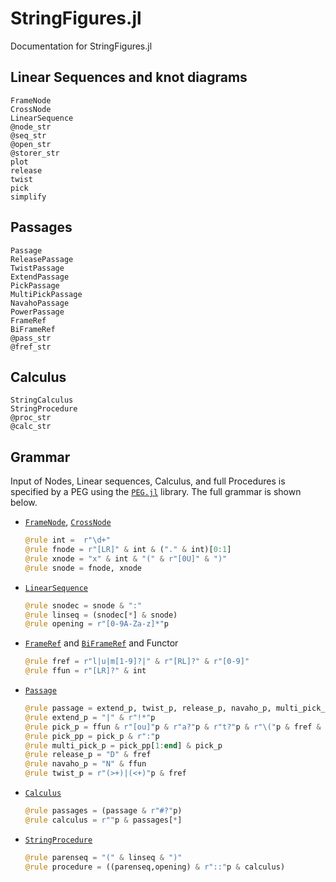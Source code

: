 # StringFigures.jl

Documentation for StringFigures.jl

## Linear Sequences and knot diagrams

```@docs
FrameNode
CrossNode
LinearSequence
@node_str
@seq_str
@open_str
@storer_str
plot
release
twist
pick
simplify
```

## Passages

```@docs
Passage
ReleasePassage
TwistPassage
ExtendPassage
PickPassage
MultiPickPassage
NavahoPassage
PowerPassage
FrameRef
BiFrameRef
@pass_str
@fref_str
```

## Calculus

```@docs
StringCalculus
StringProcedure
@proc_str
@calc_str
```

## Grammar

Input of Nodes, Linear sequences, Calculus, and full Procedures is specified by a PEG using the [`PEG.jl`](https://github.com/wdebeaum/PEG.jl) library. The full grammar is shown below.

* [`FrameNode`](@ref), [`CrossNode`](@ref)

  ```julia
  @rule int =  r"\d+"
  @rule fnode = r"[LR]" & int & ("." & int)[0:1]
  @rule xnode = "x" & int & "(" & r"[0U]" & ")"
  @rule snode = fnode, xnode
  ```

* [`LinearSequence`](@ref)

  ```julia
  @rule snodec = snode & ":"
  @rule linseq = (snodec[*] & snode)
  @rule opening = r"[0-9A-Za-z]*"p
  ```

* [`FrameRef`](@ref) and [`BiFrameRef`](@ref) and Functor

  ```julia
  @rule fref = r"l|u|m[1-9]?|" & r"[RL]?" & r"[0-9]"
  @rule ffun = r"[LR]?" & int
  ```

* [`Passage`](@ref)

  ```julia
  @rule passage = extend_p, twist_p, release_p, navaho_p, multi_pick_p, pick_p
  @rule extend_p = "|" & r"!*"p
  @rule pick_p = ffun & r"[ou]"p & r"a?"p & r"t?"p & r"\("p & fref & r"[fn]"p & ")"
  @rule pick_pp = pick_p & r":"p
  @rule multi_pick_p = pick_pp[1:end] & pick_p
  @rule release_p = "D" & fref
  @rule navaho_p = "N" & ffun
  @rule twist_p = r"(>+)|(<+)"p & fref
  ```

* [`Calculus`](@ref)

  ```julia
  @rule passages = (passage & r"#?"p)
  @rule calculus = r""p & passages[*]
  ```
  
* [`StringProcedure`](@ref)

  ```julia
  @rule parenseq = "(" & linseq & ")"
  @rule procedure = ((parenseq,opening) & r"::"p & calculus)
  ```
